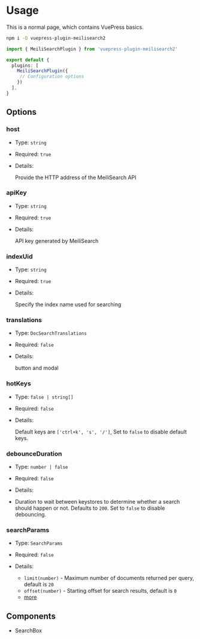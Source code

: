 # Usage

This is a normal page, which contains VuePress basics.

```bash
npm i -D vuepress-plugin-meilisearch2
```

```ts
import { MeiliSearchPlugin } from 'vuepress-plugin-meilisearch2'

export default {
  plugins: [
    MeiliSearchPlugin({
     // Configuration options
    })
  ],
}
```

## Options

### host

- Type: `string`

- Required: `true`

- Details:

  Provide the HTTP address of the MeiliSearch API

### apiKey

- Type: `string`

- Required: `true`

- Details:

  API key generated by MeiliSearch

### indexUid

- Type: `string`

- Required: `true`

- Details:

  Specify the index name used for searching

### translations

- Type: `DocSearchTranslations`

- Required: `false`

- Details:
  
  button and modal

### hotKeys

- Type: `false | string[]`

- Required: `false`

- Details:

  Default keys are `['ctrl+k', 's', '/']`, Set to `false` to disable default keys.

### debounceDuration

- Type: `number | false`

- Required: `false`

- Details:

- Duration to wait between keystores to determine whether a search should happen or not. Defaults to `200`. Set to `false` to disable debouncing.

### searchParams

- Type: `SearchParams`

- Required: `false`

- Details:

  - `limit(number)` - Maximum number of documents returned per query, default is `20`
  - `offset(number)` - Starting offset for search results, default is `0`
  - [more](https://www.meilisearch.com/docs/reference/api/search#search-parameters)

## Components

- SearchBox

